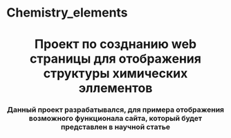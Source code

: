 # Chemistry_elements
<h1 align="center">Проект по созднанию web страницы для отображения структуры химических эллементов</h1>
<h3 align="center">Данный проект разрабатывался, для примера отображения возможного функционала сайта, который будет представлен в научной статье</h3>
